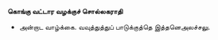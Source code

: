 **கொங்கு வட்டார வழக்குச் சொல்லகராதி**
- அன்றாட வாழ்க்கை. வவுத்துத்துப் பாடுக்குத்தெ இத்தனெஅலச்சலு.

